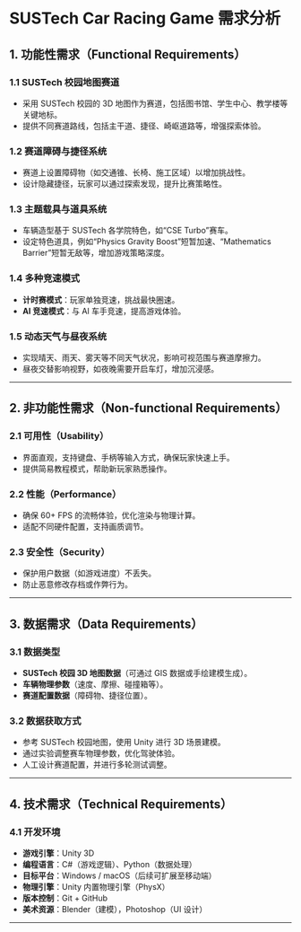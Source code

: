 # SUSTech Car Racing Game 需求分析

## 1. 功能性需求（Functional Requirements）

### 1.1 SUSTech 校园地图赛道  
- 采用 SUSTech 校园的 3D 地图作为赛道，包括图书馆、学生中心、教学楼等关键地标。  
- 提供不同赛道路线，包括主干道、捷径、崎岖道路等，增强探索体验。  

### 1.2 赛道障碍与捷径系统  
- 赛道上设置障碍物（如交通锥、长椅、施工区域）以增加挑战性。  
- 设计隐藏捷径，玩家可以通过探索发现，提升比赛策略性。  

### 1.3 主题载具与道具系统  
- 车辆造型基于 SUSTech 各学院特色，如“CSE Turbo”赛车。  
- 设定特色道具，例如“Physics Gravity Boost”短暂加速、“Mathematics Barrier”短暂无敌等，增加游戏策略深度。  

### 1.4 多种竞速模式  
- **计时赛模式**：玩家单独竞速，挑战最快圈速。  
- **AI 竞速模式**：与 AI 车手竞速，提高游戏体验。  

### 1.5 动态天气与昼夜系统  
- 实现晴天、雨天、雾天等不同天气状况，影响可视范围与赛道摩擦力。  
- 昼夜交替影响视野，如夜晚需要开启车灯，增加沉浸感。  

---

## 2. 非功能性需求（Non-functional Requirements）

### 2.1 可用性（Usability）  
- 界面直观，支持键盘、手柄等输入方式，确保玩家快速上手。  
- 提供简易教程模式，帮助新玩家熟悉操作。  

### 2.2 性能（Performance）  
- 确保 60+ FPS 的流畅体验，优化渲染与物理计算。  
- 适配不同硬件配置，支持画质调节。  

### 2.3 安全性（Security）  
- 保护用户数据（如游戏进度）不丢失。  
- 防止恶意修改存档或作弊行为。  

---

## 3. 数据需求（Data Requirements）

### 3.1 数据类型  
- **SUSTech 校园 3D 地图数据**（可通过 GIS 数据或手绘建模生成）。  
- **车辆物理参数**（速度、摩擦、碰撞箱等）。  
- **赛道配置数据**（障碍物、捷径位置）。  

### 3.2 数据获取方式  
- 参考 SUSTech 校园地图，使用 Unity 进行 3D 场景建模。  
- 通过实验调整赛车物理参数，优化驾驶体验。  
- 人工设计赛道配置，并进行多轮测试调整。  

---

## 4. 技术需求（Technical Requirements）

### 4.1 开发环境  
- **游戏引擎**：Unity 3D  
- **编程语言**：C#（游戏逻辑）、Python（数据处理）  
- **目标平台**：Windows / macOS（后续可扩展至移动端）  
- **物理引擎**：Unity 内置物理引擎（PhysX）  
- **版本控制**：Git + GitHub  
- **美术资源**：Blender（建模），Photoshop（UI 设计）  

---
